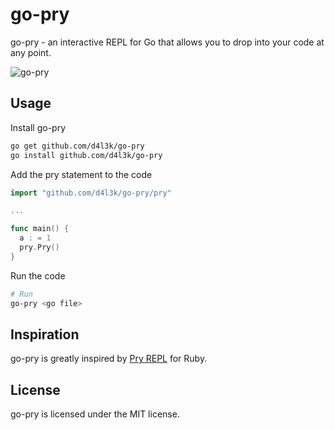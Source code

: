 # go-pry

go-pry - an interactive REPL for Go that allows you to drop into your code at any point.

![go-pry](https://i.imgur.com/yr1BEsK.png)




## Usage
Install go-pry
```bash
go get github.com/d4l3k/go-pry
go install github.com/d4l3k/go-pry

```

Add the pry statement to the code
```go
import "github.com/d4l3k/go-pry/pry"

...

func main() {
  a : = 1
  pry.Pry()
}
```

Run the code
```bash
# Run
go-pry <go file>
```

## Inspiration

go-pry is greatly inspired by [Pry REPL](pryrepl.org) for Ruby.

## License

go-pry is licensed under the MIT license.
